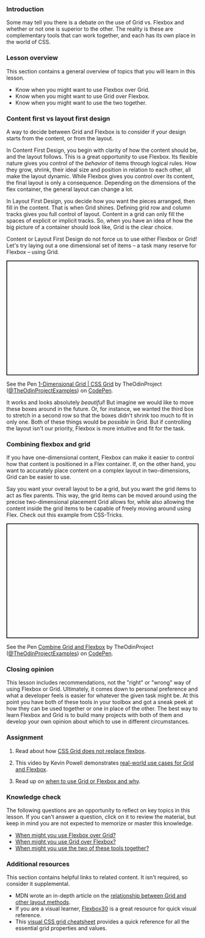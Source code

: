 ### Introduction

Some may tell you there is a debate on the use of Grid vs. Flexbox and whether or not one is superior to the other. The reality is these are complementary tools that can work together, and each has its own place in the world of CSS.

### Lesson overview

This section contains a general overview of topics that you will learn in this lesson.

- Know when you might want to use Flexbox over Grid.
- Know when you might want to use Grid over Flexbox.
- Know when you might want to use the two together.

### Content first vs layout first design

A way to decide between Grid and Flexbox is to consider if your design starts from the content, or from the layout.

In Content First Design, you begin with clarity of how the content should be, and the layout follows. This is a great opportunity to use Flexbox. Its flexible nature gives you control of the *behavior* of items through logical rules. How they grow, shrink, their ideal size and position in relation to each other, all make the layout dynamic. While Flexbox gives you control over its content, the final layout is only a consequence. Depending on the dimensions of the flex container, the general layout can change a lot.

In Layout First Design, you decide how you want the pieces arranged, then fill in the content. That is when Grid shines. Defining grid row and column tracks gives you full control of layout. Content in a grid can only fill the spaces of explicit or implicit tracks. So, when you have an idea of how the big picture of a container should look like, Grid is the clear choice.

Content or Layout First Design do not force us to use either Flexbox or Grid! Let's try laying out a one dimensional set of items – a task many reserve for Flexbox – using Grid.

<p class="codepen" data-height="300" data-theme-id="dark" data-default-tab="css,result" data-slug-hash="mdByJRV" data-editable="true" data-user="TheOdinProjectExamples" style="height: 300px; box-sizing: border-box; display: flex; align-items: center; justify-content: center; border: 2px solid; margin: 1em 0; padding: 1em;">

  <span>See the Pen <a href="https://codepen.io/TheOdinProjectExamples/pen/mdByJRV">
  1-Dimensional Grid | CSS Grid</a> by TheOdinProject (<a href="https://codepen.io/TheOdinProjectExamples">@TheOdinProjectExamples</a>)
  on <a href="https://codepen.io">CodePen</a>.</span>

</p>

<script async src="https://cpwebassets.codepen.io/assets/embed/ei.js"></script>

It works and looks absolutely *beautiful*! But imagine we would like to move these boxes around in the future. Or, for instance, we wanted the third box to stretch in a second row so that the boxes didn't shrink too much to fit in only one. Both of these things would be *possible* in Grid. But if controlling the layout isn't our priority, Flexbox is more intuitive and fit for the task.

### Combining flexbox and grid

If you have one-dimensional content, Flexbox can make it easier to control how that content is positioned in a Flex container. If, on the other hand, you want to accurately place content on a complex layout in two-dimensions, Grid can be easier to use.

Say you want your overall layout to be a grid, but you want the grid items to act as flex parents. This way, the grid items can be moved around using the precise two-dimensional placement Grid allows for, while also allowing the content inside the grid items to be capable of freely moving around using Flex. Check out this example from CSS-Tricks.

<p class="codepen" data-height="300" data-theme-id="dark" data-default-tab="css,result" data-slug-hash="vYeEOxN" data-editable="true" data-user="TheOdinProjectExamples" style="height: 300px; box-sizing: border-box; display: flex; align-items: center; justify-content: center; border: 2px solid; margin: 1em 0; padding: 1em;">

  <span>See the Pen <a href="https://codepen.io/TheOdinProjectExamples/pen/vYeEOxN">
  Combine Grid and Flexbox</a> by TheOdinProject (<a href="https://codepen.io/TheOdinProjectExamples">@TheOdinProjectExamples</a>)
  on <a href="https://codepen.io">CodePen</a>.</span>

</p>

<script async src="https://cpwebassets.codepen.io/assets/embed/ei.js"></script>

### Closing opinion

This lesson includes recommendations, not the "right" or "wrong" way of using Flexbox or Grid. Ultimately, it comes down to personal preference and what a developer feels is easier for whatever the given task might be. At this point you have both of these tools in your toolbox and got a sneak peek at how they can be used together or one in place of the other. The best way to learn Flexbox and Grid is to build many projects with both of them and develop your own opinion about which to use in different circumstances.

### Assignment

<div class="lesson-content__panel" markdown="1">

1. Read about how [CSS Grid does not replace flexbox](https://css-tricks.com/css-grid-replace-flexbox/).

1. This video by Kevin Powell demonstrates [real-world use cases for Grid and Flexbox](https://www.youtube.com/watch?v=3elGSZSWTbM).

1. Read up on [when to use Grid or Flexbox and why](https://webdesign.tutsplus.com/flexbox-vs-css-grid-which-should-you-use--cms-30184a).

</div>

### Knowledge check

The following questions are an opportunity to reflect on key topics in this lesson. If you can't answer a question, click on it to review the material, but keep in mind you are not expected to memorize or master this knowledge.

- [When might you use Flexbox over Grid?](#content-first-vs-layout-first-design)
- [When might you use Grid over Flexbox?](#content-first-vs-layout-first-design)
- [When might you use the two of these tools together?](#combining-flexbox-and-grid)

### Additional resources

This section contains helpful links to related content. It isn't required, so consider it supplemental.

- MDN wrote an in-depth article on the [relationship between Grid and other layout methods](https://developer.mozilla.org/en-US/docs/Web/CSS/CSS_Grid_Layout/Relationship_of_Grid_Layout).
- If you are a visual learner, [Flexbox30](https://www.samanthaming.com/flexbox30/) is a great resource for quick visual reference.
- This [visual CSS grid cheatsheet](https://grid.malven.co/) provides a quick reference for all the essential grid properties and values.

